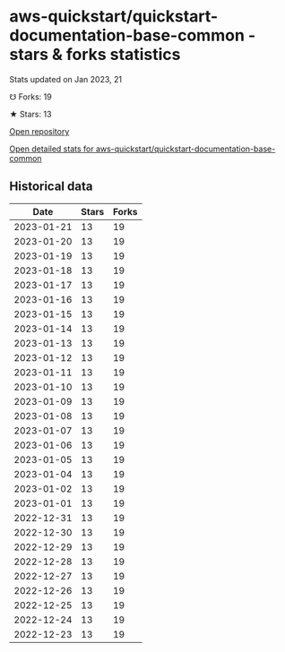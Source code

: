 # aws-quickstart/quickstart-documentation-base-common - stars & forks statistics

Stats updated on Jan 2023, 21

☋ Forks: 19

★ Stars: 13

[Open repository](https://github.com/aws-quickstart/quickstart-documentation-base-common)

[Open detailed stats for aws-quickstart/quickstart-documentation-base-common](https://reviewgithub.com/rep/aws-quickstart/quickstart-documentation-base-common)

## Historical data
| Date | Stars | Forks |
|------|-------|-------|
| 2023-01-21 | 13 | 19 | 
| 2023-01-20 | 13 | 19 | 
| 2023-01-19 | 13 | 19 | 
| 2023-01-18 | 13 | 19 | 
| 2023-01-17 | 13 | 19 | 
| 2023-01-16 | 13 | 19 | 
| 2023-01-15 | 13 | 19 | 
| 2023-01-14 | 13 | 19 | 
| 2023-01-13 | 13 | 19 | 
| 2023-01-12 | 13 | 19 | 
| 2023-01-11 | 13 | 19 | 
| 2023-01-10 | 13 | 19 | 
| 2023-01-09 | 13 | 19 | 
| 2023-01-08 | 13 | 19 | 
| 2023-01-07 | 13 | 19 | 
| 2023-01-06 | 13 | 19 | 
| 2023-01-05 | 13 | 19 | 
| 2023-01-04 | 13 | 19 | 
| 2023-01-02 | 13 | 19 | 
| 2023-01-01 | 13 | 19 | 
| 2022-12-31 | 13 | 19 | 
| 2022-12-30 | 13 | 19 | 
| 2022-12-29 | 13 | 19 | 
| 2022-12-28 | 13 | 19 | 
| 2022-12-27 | 13 | 19 | 
| 2022-12-26 | 13 | 19 | 
| 2022-12-25 | 13 | 19 | 
| 2022-12-24 | 13 | 19 | 
| 2022-12-23 | 13 | 19 | 

